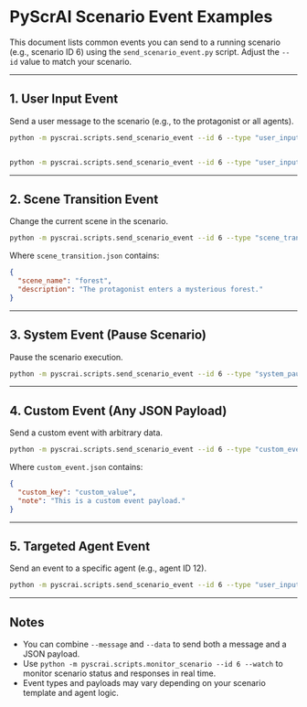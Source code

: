 # PyScrAI Scenario Event Examples

This document lists common events you can send to a running scenario (e.g., scenario ID 6) using the `send_scenario_event.py` script. Adjust the `--id` value to match your scenario.

---

## 1. User Input Event
Send a user message to the scenario (e.g., to the protagonist or all agents).

```sh
python -m pyscrai.scripts.send_scenario_event --id 6 --type "user_input" --message "Hello, protagonist!"

```

```sh

python -m pyscrai.scripts.send_scenario_event --id 6 --type "user_input" --message "I have something to say." --actor_id "protagonist_agent_id"

```




---

## 2. Scene Transition Event
Change the current scene in the scenario.

```sh
python -m pyscrai.scripts.send_scenario_event --id 6 --type "scene_transition" --data scene_transition.json
```

Where `scene_transition.json` contains:
```json
{
  "scene_name": "forest",
  "description": "The protagonist enters a mysterious forest."
}
```

---

## 3. System Event (Pause Scenario)
Pause the scenario execution.

```sh
python -m pyscrai.scripts.send_scenario_event --id 6 --type "system_pause"
```

---

## 4. Custom Event (Any JSON Payload)
Send a custom event with arbitrary data.

```sh
python -m pyscrai.scripts.send_scenario_event --id 6 --type "custom_event" --data custom_event.json
```

Where `custom_event.json` contains:
```json
{
  "custom_key": "custom_value",
  "note": "This is a custom event payload."
}
```

---

## 5. Targeted Agent Event
Send an event to a specific agent (e.g., agent ID 12).

```sh
python -m pyscrai.scripts.send_scenario_event --id 6 --type "user_input" --message "Only for you!" --agent 12
```

---

## Notes
- You can combine `--message` and `--data` to send both a message and a JSON payload.
- Use `python -m pyscrai.scripts.monitor_scenario --id 6 --watch` to monitor scenario status and responses in real time.
- Event types and payloads may vary depending on your scenario template and agent logic.

